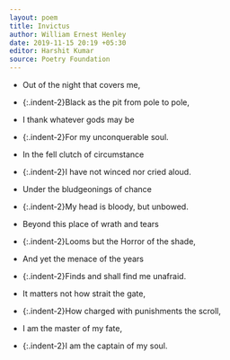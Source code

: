 ```yaml
---
layout: poem
title: Invictus
author: William Ernest Henley
date: 2019-11-15 20:19 +05:30
editor: Harshit Kumar
source: Poetry Foundation
---
```


- Out of the night that covers me,
- {:.indent-2}Black as the pit from pole to pole,
- I thank whatever gods may be
- {:.indent-2}For my unconquerable soul.

- In the fell clutch of circumstance
- {:.indent-2}I have not winced nor cried aloud.
- Under the bludgeonings of chance
- {:.indent-2}My head is bloody, but unbowed.

- Beyond this place of wrath and tears
- {:.indent-2}Looms but the Horror of the shade,
- And yet the menace of the years
- {:.indent-2}Finds and shall find me unafraid.

- It matters not how strait the gate,
- {:.indent-2}How charged with punishments the scroll,
- I am the master of my fate,
- {:.indent-2}I am the captain of my soul.
